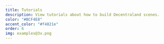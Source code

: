 ```yaml
---
title: Tutorials
description: View tutorials about how to build Decentraland scenes.
color: "#BCF4E8"
accent_color: "#f4821e"
order: 6
img: examples@3x.png
---
```

